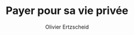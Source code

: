 ---
layout: post
title: "Payer pour sa vie privée"
link: https://www.curseurs.be/numeros/numero-3/article/payer-pour-sa-vie-privee
author: "Olivier Ertzscheid"
published_date: "06/01/2025"
description: "Olivier Ertzscheid, dans son article Pay for Privacy. Si c’est fini le gratuit … qui est le produit  ? a fait le calcul : ce sont 85 € par mois qu’il faudrait débourser en France pour utiliser sans publicités et sans traçage des services comme YouTube, Instagram, TikTok ou Twitter  !"
language: "fr"
categories: "Liens"
tags: "surveillance vie-privée"
og-tags: "surveillance vie-privée"
permalink: /:categories/:year/:month/:day/:title/
---